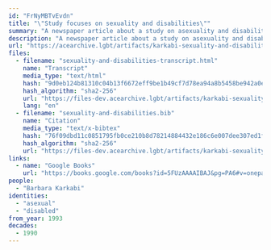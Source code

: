 ```yaml
---
id: "FrNyMBTvEvdn"
title: "\"Study focuses on sexuality and disabilities\""
summary: "A newspaper article about a study on asexuality and disabilities"
description: "A newspaper article about a study on asexuality and disabilities that interviews the disabled author of the study (CW: mentions of sexual abuse)"
url: "https://acearchive.lgbt/artifacts/karkabi-sexuality-and-disabilities"
files:
  - filename: "sexuality-and-disabilities-transcript.html"
    name: "Transcript"
    media_type: "text/html"
    hash: "9d0eb124b81310c04b13f6672eff9be1b49cf7d78ea94a8b5458be942a0ea12a"
    hash_algorithm: "sha2-256"
    url: "https://files-dev.acearchive.lgbt/artifacts/karkabi-sexuality-and-disabilities/sexuality-and-disabilities-transcript.html"
    lang: "en"
  - filename: "sexuality-and-disabilities.bib"
    name: "Citation"
    media_type: "text/x-bibtex"
    hash: "76f09dbd11c0851795fb0ce210b8d78214884432e186c6e007dee307ed1f814a"
    hash_algorithm: "sha2-256"
    url: "https://files-dev.acearchive.lgbt/artifacts/karkabi-sexuality-and-disabilities/sexuality-and-disabilities.bib"
links:
  - name: "Google Books"
    url: "https://books.google.com/books?id=5FUzAAAAIBAJ&pg=PA6#v=onepage&q&f=false"
people:
  - "Barbara Karkabi"
identities:
  - "asexual"
  - "disabled"
from_year: 1993
decades:
  - 1990
---
```

